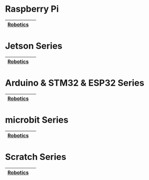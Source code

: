 #  Raspberry Pi

| [**Robotics**](source/raspberrypi/index.md ) | |
|-----------------------------------|-------------------------------------------------------------------------------------|

#  Jetson Series

| **[Robotics](source/jetson/index.md)** |  |
|-----------------------------------------------| ------------------------------------------------------------ |

#  Arduino & STM32 & ESP32 Series

| **[Robotics](source/arduino/index.md)** |  |
|---------------------------------------------------|---------|

#  microbit Series

| **[Robotics](source/microbit/index.md)** |  |
|---------------------------------------------------|---------|

#  Scratch Series

| **[Robotics](source/scratch/index.md)** |  |
|----------------------------------------|---------|
